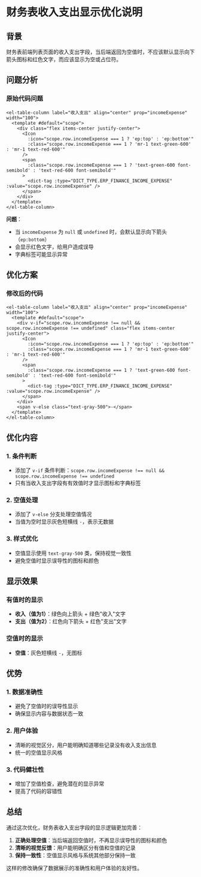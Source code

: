 # 财务表收入支出显示优化说明

## 背景

财务表前端列表页面的收入支出字段，当后端返回为空值时，不应该默认显示向下箭头图标和红色文字，而应该显示为空或占位符。

## 问题分析

### 原始代码问题
```vue
<el-table-column label="收入支出" align="center" prop="incomeExpense" width="100">
  <template #default="scope">
    <div class="flex items-center justify-center">
      <Icon
        :icon="scope.row.incomeExpense === 1 ? 'ep:top' : 'ep:bottom'"
        :class="scope.row.incomeExpense === 1 ? 'mr-1 text-green-600' : 'mr-1 text-red-600'"
      />
      <span
        :class="scope.row.incomeExpense === 1 ? 'text-green-600 font-semibold' : 'text-red-600 font-semibold'"
      >
        <dict-tag :type="DICT_TYPE.ERP_FINANCE_INCOME_EXPENSE" :value="scope.row.incomeExpense" />
      </span>
    </div>
  </template>
</el-table-column>
```

**问题**：
- 当 `incomeExpense` 为 `null` 或 `undefined` 时，会默认显示向下箭头（`ep:bottom`）
- 会显示红色文字，给用户造成误导
- 字典标签可能显示异常

## 优化方案

### 修改后的代码
```vue
<el-table-column label="收入支出" align="center" prop="incomeExpense" width="100">
  <template #default="scope">
    <div v-if="scope.row.incomeExpense !== null && scope.row.incomeExpense !== undefined" class="flex items-center justify-center">
      <Icon
        :icon="scope.row.incomeExpense === 1 ? 'ep:top' : 'ep:bottom'"
        :class="scope.row.incomeExpense === 1 ? 'mr-1 text-green-600' : 'mr-1 text-red-600'"
      />
      <span
        :class="scope.row.incomeExpense === 1 ? 'text-green-600 font-semibold' : 'text-red-600 font-semibold'"
      >
        <dict-tag :type="DICT_TYPE.ERP_FINANCE_INCOME_EXPENSE" :value="scope.row.incomeExpense" />
      </span>
    </div>
    <span v-else class="text-gray-500">-</span>
  </template>
</el-table-column>
```

## 优化内容

### 1. 条件判断
- 添加了 `v-if` 条件判断：`scope.row.incomeExpense !== null && scope.row.incomeExpense !== undefined`
- 只有当收入支出字段有有效值时才显示图标和字典标签

### 2. 空值处理
- 添加了 `v-else` 分支处理空值情况
- 当值为空时显示灰色短横线 `-`，表示无数据

### 3. 样式优化
- 空值显示使用 `text-gray-500` 类，保持视觉一致性
- 避免空值时显示误导性的图标和颜色

## 显示效果

### 有值时的显示
- **收入（值为1）**：绿色向上箭头 + 绿色"收入"文字
- **支出（值为2）**：红色向下箭头 + 红色"支出"文字

### 空值时的显示
- **空值**：灰色短横线 `-`，无图标

## 优势

### 1. 数据准确性
- 避免了空值时的误导性显示
- 确保显示内容与数据状态一致

### 2. 用户体验
- 清晰的视觉区分，用户能明确知道哪些记录没有收入支出信息
- 统一的空值显示风格

### 3. 代码健壮性
- 增加了空值检查，避免潜在的显示异常
- 提高了代码的容错性

## 总结

通过这次优化，财务表收入支出字段的显示逻辑更加完善：

1. **正确处理空值**：当后端返回空值时，不再显示误导性的图标和颜色
2. **清晰的视觉反馈**：用户能明确区分有值和空值的记录
3. **保持一致性**：空值显示风格与系统其他部分保持一致

这样的修改确保了数据展示的准确性和用户体验的友好性。 